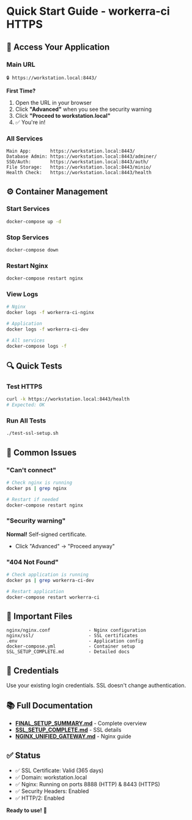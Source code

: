 # Quick Start Guide - workerra-ci HTTPS

## 🚀 Access Your Application

### Main URL
```
🔒 https://workstation.local:8443/
```

**First Time?**
1. Open the URL in your browser
2. Click **"Advanced"** when you see the security warning
3. Click **"Proceed to workstation.local"**
4. ✅ You're in!

### All Services
```
Main App:       https://workstation.local:8443/
Database Admin: https://workstation.local:8443/adminer/
SSO/Auth:       https://workstation.local:8443/auth/
File Storage:   https://workstation.local:8443/minio/
Health Check:   https://workstation.local:8443/health
```

## ⚙️ Container Management

### Start Services
```bash
docker-compose up -d
```

### Stop Services
```bash
docker-compose down
```

### Restart Nginx
```bash
docker-compose restart nginx
```

### View Logs
```bash
# Nginx
docker logs -f workerra-ci-nginx

# Application
docker logs -f workerra-ci-dev

# All services
docker-compose logs -f
```

## 🔍 Quick Tests

### Test HTTPS
```bash
curl -k https://workstation.local:8443/health
# Expected: OK
```

### Run All Tests
```bash
./test-ssl-setup.sh
```

## 🐛 Common Issues

### "Can't connect"
```bash
# Check nginx is running
docker ps | grep nginx

# Restart if needed
docker-compose restart nginx
```

### "Security warning"
**Normal!** Self-signed certificate.
- Click "Advanced" → "Proceed anyway"

### "404 Not Found"
```bash
# Check application is running
docker ps | grep workerra-ci-dev

# Restart application
docker-compose restart workerra-ci
```

## 📁 Important Files

```
nginx/nginx.conf              - Nginx configuration
nginx/ssl/                    - SSL certificates
.env                          - Application config
docker-compose.yml            - Container setup
SSL_SETUP_COMPLETE.md         - Detailed docs
```

## 🔐 Credentials

Use your existing login credentials. SSL doesn't change authentication.

## 📚 Full Documentation

- **[FINAL_SETUP_SUMMARY.md](FINAL_SETUP_SUMMARY.md)** - Complete overview
- **[SSL_SETUP_COMPLETE.md](SSL_SETUP_COMPLETE.md)** - SSL details
- **[NGINX_UNIFIED_GATEWAY.md](NGINX_UNIFIED_GATEWAY.md)** - Nginx guide

## ✅ Status

- ✅ SSL Certificate: Valid (365 days)
- ✅ Domain: workstation.local
- ✅ Nginx: Running on ports 8888 (HTTP) & 8443 (HTTPS)
- ✅ Security Headers: Enabled
- ✅ HTTP/2: Enabled

**Ready to use!** 🎉
